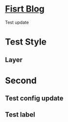 # [Fisrt Blog](https://github.com/shiyang07ca/shiyang07ca.github.io/issues/1)

Test update 


# Test Style
## Layer

# Second
## Test config update
## Test label